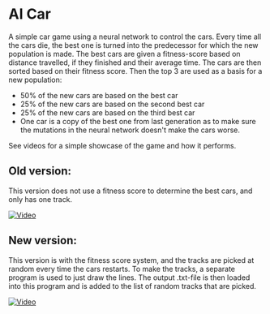 # AI Car
A simple car game using a neural network to control the cars. 
Every time all the cars die, the best one is turned into the predecessor for which the new population is made.
The best cars are given a fitness-score based on distance travelled, if they finished and their average time. The cars are then sorted based on their fitness score. Then the top 3 are used as a basis for a new population:
* 50% of the new cars are based on the best car
* 25% of the new cars are based on the second best car
* 25% of the new cars are based on the third best car
* One car is a copy of the best one from last generation as to make sure the mutations in the neural network doesn't make the cars worse.

See videos for a simple showcase of the game and how it performs.

## Old version:
This version does not use a fitness score to determine the best cars, and only has one track.

[![Video](https://img.youtube.com/vi/fFn9S7x9gFM/0.jpg)](https://www.youtube.com/watch?v=fFn9S7x9gFM)

## New version:
This version is with the fitness score system, and the tracks are picked at random every time the cars restarts.
To make the tracks, a separate program is used to just draw the lines. The output .txt-file is then loaded into this program and is added to the list of random tracks that are picked.

[![Video](https://img.youtube.com/vi/E0kOrQoAwm0/0.jpg)](https://youtu.be/E0kOrQoAwm0)
